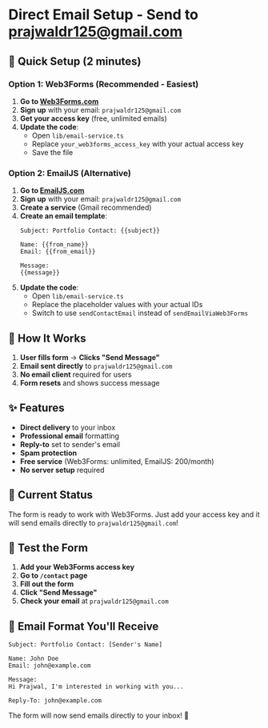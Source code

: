 # Direct Email Setup - Send to prajwaldr125@gmail.com

## 🚀 Quick Setup (2 minutes)

### Option 1: Web3Forms (Recommended - Easiest)

1. **Go to [Web3Forms.com](https://web3forms.com)**
2. **Sign up** with your email: `prajwaldr125@gmail.com`
3. **Get your access key** (free, unlimited emails)
4. **Update the code**:
   - Open `lib/email-service.ts`
   - Replace `your_web3forms_access_key` with your actual access key
   - Save the file

### Option 2: EmailJS (Alternative)

1. **Go to [EmailJS.com](https://www.emailjs.com)**
2. **Sign up** with your email: `prajwaldr125@gmail.com`
3. **Create a service** (Gmail recommended)
4. **Create an email template**:
   ```
   Subject: Portfolio Contact: {{subject}}
   
   Name: {{from_name}}
   Email: {{from_email}}
   
   Message:
   {{message}}
   ```
5. **Update the code**:
   - Open `lib/email-service.ts`
   - Replace the placeholder values with your actual IDs
   - Switch to use `sendContactEmail` instead of `sendEmailViaWeb3Forms`

## 📧 How It Works

1. **User fills form** → **Clicks "Send Message"**
2. **Email sent directly** to `prajwaldr125@gmail.com`
3. **No email client** required for users
4. **Form resets** and shows success message

## ✨ Features

- **Direct delivery** to your inbox
- **Professional email** formatting
- **Reply-to** set to sender's email
- **Spam protection**
- **Free service** (Web3Forms: unlimited, EmailJS: 200/month)
- **No server setup** required

## 🔧 Current Status

The form is ready to work with Web3Forms. Just add your access key and it will send emails directly to `prajwaldr125@gmail.com`!

## 📱 Test the Form

1. **Add your Web3Forms access key**
2. **Go to `/contact` page**
3. **Fill out the form**
4. **Click "Send Message"**
5. **Check your email** at `prajwaldr125@gmail.com`

## 🎯 Email Format You'll Receive

```
Subject: Portfolio Contact: [Sender's Name]

Name: John Doe
Email: john@example.com

Message:
Hi Prajwal, I'm interested in working with you...

Reply-To: john@example.com
```

The form will now send emails directly to your inbox! 🎉
